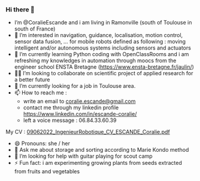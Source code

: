 ### Hi there 👋

- I’m @CoralieEscande and i am living in Ramonville (south of Toulouse in south of France)
- 👀 I’m interested in navigation, guidance, localisation, motion control, sensor data fusion, ... for mobile robots defined as following : moving intelligent and/or autonomous systems including sensors and actuators
- 🌱 I’m currently learning Python coding with OpenClassRooms and i am refreshing my knowledges in automation through moocs from the engineer school ENSTA Bretagne (https://www.ensta-bretagne.fr/jaulin/)
- 💞️👯 I’m looking to collaborate on scientific project of applied research for a better future
- 🔭 I’m currently looking for a job in Toulouse area.
- 📫 How to reach me : 
  - write an email to coralie.escande@gmail.com 
  - contact me through my linkedin profile https://www.linkedin.com/in/escande-coralie/
  - left a voice message : 06.84.33.60.39

My CV : [09062022_IngenieurRobotique_CV_ESCANDE_Coralie.pdf](https://github.com/CoralieEscande/CoralieEscande/files/9064283/09062022_IngenieurRobotique_CV_ESCANDE_Coralie.pdf)

- 😄 Pronouns: she / her
- 💬 Ask me about storage and sorting according to Marie Kondo method
- 🤔 I’m looking for help with guitar playing for scout camp
- ⚡ Fun fact: i am experimenting growing plants from seeds extracted from fruits and vegetables

<!---
CoralieEscande/CoralieEscande is a ✨ special ✨ repository because its `README.md` (this file) appears on your GitHub profile.
You can click the Preview link to take a look at your changes.
--->
